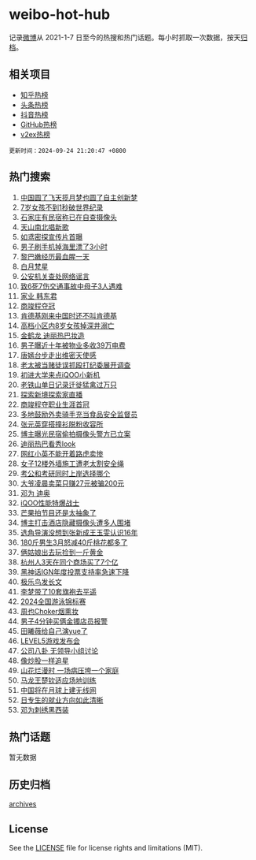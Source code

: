 # weibo-hot-hub

记录[微博](https://www.weibo.com)从 2021-1-7 日至今的热搜和热门话题。每小时抓取一次数据，按天[归档](archives)。

## 相关项目

- [知乎热榜](https://github.com/lonnyzhang423/zhihu-hot-hub)
- [头条热榜](https://github.com/lonnyzhang423/toutiao-hot-hub)
- [抖音热榜](https://github.com/lonnyzhang423/douyin-hot-hub)
- [GitHub热榜](https://github.com/lonnyzhang423/github-hot-hub)
- [v2ex热榜](https://github.com/lonnyzhang423/v2ex-hot-hub)


`更新时间：2024-09-24 21:20:47 +0800`

## 热门搜索

1. [中国圆了飞天揽月梦也圆了自主创新梦](https://m.weibo.cn/search?containerid=100103type%3D1%26t%3D10%26q%3D%23%E4%B8%AD%E5%9B%BD%E5%9C%86%E4%BA%86%E9%A3%9E%E5%A4%A9%E6%8F%BD%E6%9C%88%E6%A2%A6%E4%B9%9F%E5%9C%86%E4%BA%86%E8%87%AA%E4%B8%BB%E5%88%9B%E6%96%B0%E6%A2%A6%23&stream_entry_id=51&isnewpage=1&extparam=seat%3D1%26stream_entry_id%3D51%26c_type%3D51%26q%3D%2523%25E4%25B8%25AD%25E5%259B%25BD%25E5%259C%2586%25E4%25BA%2586%25E9%25A3%259E%25E5%25A4%25A9%25E6%258F%25BD%25E6%259C%2588%25E6%25A2%25A6%25E4%25B9%259F%25E5%259C%2586%25E4%25BA%2586%25E8%2587%25AA%25E4%25B8%25BB%25E5%2588%259B%25E6%2596%25B0%25E6%25A2%25A6%2523%26pos%3D0%26dgr%3D0%26cate%3D10103%26filter_type%3Drealtimehot%26display_time%3D1727184045%26pre_seqid%3D17271840457700123561895)
1. [7岁女孩不到1秒破世界纪录](https://m.weibo.cn/search?containerid=100103type%3D1%26t%3D10%26q%3D%237%E5%B2%81%E5%A5%B3%E5%AD%A9%E4%B8%8D%E5%88%B01%E7%A7%92%E7%A0%B4%E4%B8%96%E7%95%8C%E7%BA%AA%E5%BD%95%23&stream_entry_id=31&isnewpage=1&extparam=seat%3D1%26band_rank%3D1%26lcate%3D5001%26q%3D%25237%25E5%25B2%2581%25E5%25A5%25B3%25E5%25AD%25A9%25E4%25B8%258D%25E5%2588%25B01%25E7%25A7%2592%25E7%25A0%25B4%25E4%25B8%2596%25E7%2595%258C%25E7%25BA%25AA%25E5%25BD%2595%2523%26dgr%3D0%26c_type%3D31%26flag%3D2%26stream_entry_id%3D31%26pos%3D0%26cate%3D5001%26filter_type%3Drealtimehot%26realpos%3D1%26display_time%3D1727184045%26pre_seqid%3D17271840457700123561895)
1. [石家庄有民宿称已在自查摄像头](https://m.weibo.cn/search?containerid=100103type%3D1%26t%3D10%26q%3D%23%E7%9F%B3%E5%AE%B6%E5%BA%84%E6%9C%89%E6%B0%91%E5%AE%BF%E7%A7%B0%E5%B7%B2%E5%9C%A8%E8%87%AA%E6%9F%A5%E6%91%84%E5%83%8F%E5%A4%B4%23&stream_entry_id=31&isnewpage=1&extparam=seat%3D1%26band_rank%3D2%26lcate%3D5001%26q%3D%2523%25E7%259F%25B3%25E5%25AE%25B6%25E5%25BA%2584%25E6%259C%2589%25E6%25B0%2591%25E5%25AE%25BF%25E7%25A7%25B0%25E5%25B7%25B2%25E5%259C%25A8%25E8%2587%25AA%25E6%259F%25A5%25E6%2591%2584%25E5%2583%258F%25E5%25A4%25B4%2523%26dgr%3D0%26c_type%3D31%26flag%3D1%26stream_entry_id%3D31%26pos%3D1%26cate%3D5001%26filter_type%3Drealtimehot%26realpos%3D2%26display_time%3D1727184045%26pre_seqid%3D17271840457700123561895)
1. [天山南北唱新歌](https://m.weibo.cn/search?containerid=100103type%3D1%26t%3D10%26q%3D%23%E5%A4%A9%E5%B1%B1%E5%8D%97%E5%8C%97%E5%94%B1%E6%96%B0%E6%AD%8C%23&stream_entry_id=31&isnewpage=1&extparam=seat%3D1%26band_rank%3D3%26lcate%3D5001%26q%3D%2523%25E5%25A4%25A9%25E5%25B1%25B1%25E5%258D%2597%25E5%258C%2597%25E5%2594%25B1%25E6%2596%25B0%25E6%25AD%258C%2523%26dgr%3D0%26c_type%3D31%26flag%3D0%26stream_entry_id%3D31%26pos%3D2%26cate%3D5001%26filter_type%3Drealtimehot%26realpos%3D3%26display_time%3D1727184045%26pre_seqid%3D17271840457700123561895)
1. [如鸢密探宣传片首曝](https://m.weibo.cn/search?containerid=100103type%3D1%26t%3D10%26q%3D%23%E5%A6%82%E9%B8%A2%E5%AF%86%E6%8E%A2%E5%AE%A3%E4%BC%A0%E7%89%87%E9%A6%96%E6%9B%9D%23&stream_entry_id=31&isnewpage=1&extparam=seat%3D1%26band_rank%3D4%26lcate%3D5001%26is_ad_pos%3D1%26topic_ad%3D1%26q%3D%2523%25E5%25A6%2582%25E9%25B8%25A2%25E5%25AF%2586%25E6%258E%25A2%25E5%25AE%25A3%25E4%25BC%25A0%25E7%2589%2587%25E9%25A6%2596%25E6%259B%259D%2523%26dgr%3D0%26c_type%3D31%26adid%3D256298%26pos%3D3%26cate%3D5001%26filter_type%3Drealtimehot%26stream_entry_id%3D31%26display_time%3D1727184045%26pre_seqid%3D17271840457700123561895)
1. [男子刷手机掉海里漂了3小时](https://m.weibo.cn/search?containerid=100103type%3D1%26t%3D10%26q%3D%23%E7%94%B7%E5%AD%90%E5%88%B7%E6%89%8B%E6%9C%BA%E6%8E%89%E6%B5%B7%E9%87%8C%E6%BC%82%E4%BA%863%E5%B0%8F%E6%97%B6%23&stream_entry_id=31&isnewpage=1&extparam=seat%3D1%26band_rank%3D4%26lcate%3D5001%26q%3D%2523%25E7%2594%25B7%25E5%25AD%2590%25E5%2588%25B7%25E6%2589%258B%25E6%259C%25BA%25E6%258E%2589%25E6%25B5%25B7%25E9%2587%258C%25E6%25BC%2582%25E4%25BA%25863%25E5%25B0%258F%25E6%2597%25B6%2523%26dgr%3D0%26c_type%3D31%26flag%3D0%26stream_entry_id%3D31%26pos%3D4%26cate%3D5001%26filter_type%3Drealtimehot%26realpos%3D4%26display_time%3D1727184045%26pre_seqid%3D17271840457700123561895)
1. [黎巴嫩经历最血腥一天](https://m.weibo.cn/search?containerid=100103type%3D1%26t%3D10%26q%3D%23%E9%BB%8E%E5%B7%B4%E5%AB%A9%E7%BB%8F%E5%8E%86%E6%9C%80%E8%A1%80%E8%85%A5%E4%B8%80%E5%A4%A9%23&stream_entry_id=31&isnewpage=1&extparam=seat%3D1%26band_rank%3D5%26lcate%3D5001%26q%3D%2523%25E9%25BB%258E%25E5%25B7%25B4%25E5%25AB%25A9%25E7%25BB%258F%25E5%258E%2586%25E6%259C%2580%25E8%25A1%2580%25E8%2585%25A5%25E4%25B8%2580%25E5%25A4%25A9%2523%26dgr%3D0%26c_type%3D31%26flag%3D2%26stream_entry_id%3D31%26pos%3D5%26cate%3D5001%26filter_type%3Drealtimehot%26realpos%3D5%26display_time%3D1727184045%26pre_seqid%3D17271840457700123561895)
1. [白月梵星](https://m.weibo.cn/search?containerid=100103type%3D1%26t%3D10%26q%3D%E7%99%BD%E6%9C%88%E6%A2%B5%E6%98%9F&stream_entry_id=31&isnewpage=1&extparam=seat%3D1%26band_rank%3D6%26lcate%3D5001%26q%3D%25E7%2599%25BD%25E6%259C%2588%25E6%25A2%25B5%25E6%2598%259F%26dgr%3D0%26c_type%3D31%26flag%3D1%26stream_entry_id%3D31%26pos%3D6%26cate%3D5001%26filter_type%3Drealtimehot%26realpos%3D6%26display_time%3D1727184045%26pre_seqid%3D17271840457700123561895)
1. [公安机关查处网络谣言](https://m.weibo.cn/search?containerid=100103type%3D1%26t%3D10%26q%3D%23%E5%85%AC%E5%AE%89%E6%9C%BA%E5%85%B3%E6%9F%A5%E5%A4%84%E7%BD%91%E7%BB%9C%E8%B0%A3%E8%A8%80%23&stream_entry_id=31&isnewpage=1&extparam=seat%3D1%26band_rank%3D7%26lcate%3D5001%26is_ad_pos%3D1%26q%3D%2523%25E5%2585%25AC%25E5%25AE%2589%25E6%259C%25BA%25E5%2585%25B3%25E6%259F%25A5%25E5%25A4%2584%25E7%25BD%2591%25E7%25BB%259C%25E8%25B0%25A3%25E8%25A8%2580%2523%26dgr%3D0%26c_type%3D31%26adid%3D256412%26pos%3D7%26cate%3D5001%26filter_type%3Drealtimehot%26stream_entry_id%3D31%26display_time%3D1727184045%26pre_seqid%3D17271840457700123561895)
1. [致6死7伤交通事故中母子3人遇难](https://m.weibo.cn/search?containerid=100103type%3D1%26t%3D10%26q%3D%23%E8%87%B46%E6%AD%BB7%E4%BC%A4%E4%BA%A4%E9%80%9A%E4%BA%8B%E6%95%85%E4%B8%AD%E6%AF%8D%E5%AD%903%E4%BA%BA%E9%81%87%E9%9A%BE%23&stream_entry_id=31&isnewpage=1&extparam=seat%3D1%26band_rank%3D7%26lcate%3D5001%26q%3D%2523%25E8%2587%25B46%25E6%25AD%25BB7%25E4%25BC%25A4%25E4%25BA%25A4%25E9%2580%259A%25E4%25BA%258B%25E6%2595%2585%25E4%25B8%25AD%25E6%25AF%258D%25E5%25AD%25903%25E4%25BA%25BA%25E9%2581%2587%25E9%259A%25BE%2523%26dgr%3D0%26c_type%3D31%26flag%3D1%26stream_entry_id%3D31%26pos%3D8%26cate%3D5001%26filter_type%3Drealtimehot%26realpos%3D7%26display_time%3D1727184045%26pre_seqid%3D17271840457700123561895)
1. [家业 韩东君](https://m.weibo.cn/search?containerid=100103type%3D1%26t%3D10%26q%3D%E5%AE%B6%E4%B8%9A+%E9%9F%A9%E4%B8%9C%E5%90%9B&stream_entry_id=31&isnewpage=1&extparam=seat%3D1%26band_rank%3D8%26lcate%3D5001%26q%3D%25E5%25AE%25B6%25E4%25B8%259A%2520%25E9%259F%25A9%25E4%25B8%259C%25E5%2590%259B%26dgr%3D0%26c_type%3D31%26flag%3D0%26stream_entry_id%3D31%26pos%3D9%26cate%3D5001%26filter_type%3Drealtimehot%26realpos%3D8%26display_time%3D1727184045%26pre_seqid%3D17271840457700123561895)
1. [商竣程夺冠](https://m.weibo.cn/search?containerid=100103type%3D1%26t%3D10%26q%3D%E5%95%86%E7%AB%A3%E7%A8%8B%E5%A4%BA%E5%86%A0&stream_entry_id=31&isnewpage=1&extparam=seat%3D1%26band_rank%3D9%26lcate%3D5001%26q%3D%25E5%2595%2586%25E7%25AB%25A3%25E7%25A8%258B%25E5%25A4%25BA%25E5%2586%25A0%26dgr%3D0%26c_type%3D31%26flag%3D1%26stream_entry_id%3D31%26pos%3D10%26cate%3D5001%26filter_type%3Drealtimehot%26realpos%3D9%26display_time%3D1727184045%26pre_seqid%3D17271840457700123561895)
1. [肯德基刚来中国时还不叫肯德基](https://m.weibo.cn/search?containerid=100103type%3D1%26t%3D10%26q%3D%23%E8%82%AF%E5%BE%B7%E5%9F%BA%E5%88%9A%E6%9D%A5%E4%B8%AD%E5%9B%BD%E6%97%B6%E8%BF%98%E4%B8%8D%E5%8F%AB%E8%82%AF%E5%BE%B7%E5%9F%BA%23&stream_entry_id=31&isnewpage=1&extparam=seat%3D1%26band_rank%3D10%26lcate%3D5001%26q%3D%2523%25E8%2582%25AF%25E5%25BE%25B7%25E5%259F%25BA%25E5%2588%259A%25E6%259D%25A5%25E4%25B8%25AD%25E5%259B%25BD%25E6%2597%25B6%25E8%25BF%2598%25E4%25B8%258D%25E5%258F%25AB%25E8%2582%25AF%25E5%25BE%25B7%25E5%259F%25BA%2523%26dgr%3D0%26c_type%3D31%26flag%3D0%26stream_entry_id%3D31%26pos%3D11%26cate%3D5001%26filter_type%3Drealtimehot%26realpos%3D10%26display_time%3D1727184045%26pre_seqid%3D17271840457700123561895)
1. [高档小区内8岁女孩掉深井溺亡](https://m.weibo.cn/search?containerid=100103type%3D1%26t%3D10%26q%3D%23%E9%AB%98%E6%A1%A3%E5%B0%8F%E5%8C%BA%E5%86%858%E5%B2%81%E5%A5%B3%E5%AD%A9%E6%8E%89%E6%B7%B1%E4%BA%95%E6%BA%BA%E4%BA%A1%23&stream_entry_id=31&isnewpage=1&extparam=seat%3D1%26band_rank%3D11%26lcate%3D5001%26q%3D%2523%25E9%25AB%2598%25E6%25A1%25A3%25E5%25B0%258F%25E5%258C%25BA%25E5%2586%25858%25E5%25B2%2581%25E5%25A5%25B3%25E5%25AD%25A9%25E6%258E%2589%25E6%25B7%25B1%25E4%25BA%2595%25E6%25BA%25BA%25E4%25BA%25A1%2523%26dgr%3D0%26c_type%3D31%26flag%3D2%26stream_entry_id%3D31%26pos%3D12%26cate%3D5001%26filter_type%3Drealtimehot%26realpos%3D11%26display_time%3D1727184045%26pre_seqid%3D17271840457700123561895)
1. [金鹤龙 迪丽热巴妆造](https://m.weibo.cn/search?containerid=100103type%3D1%26t%3D10%26q%3D%E9%87%91%E9%B9%A4%E9%BE%99+%E8%BF%AA%E4%B8%BD%E7%83%AD%E5%B7%B4%E5%A6%86%E9%80%A0&stream_entry_id=31&isnewpage=1&extparam=seat%3D1%26band_rank%3D12%26lcate%3D5001%26q%3D%25E9%2587%2591%25E9%25B9%25A4%25E9%25BE%2599%2520%25E8%25BF%25AA%25E4%25B8%25BD%25E7%2583%25AD%25E5%25B7%25B4%25E5%25A6%2586%25E9%2580%25A0%26dgr%3D0%26c_type%3D31%26flag%3D2%26stream_entry_id%3D31%26pos%3D13%26cate%3D5001%26filter_type%3Drealtimehot%26realpos%3D12%26display_time%3D1727184045%26pre_seqid%3D17271840457700123561895)
1. [男子曝近十年被物业多收39万电费](https://m.weibo.cn/search?containerid=100103type%3D1%26t%3D10%26q%3D%23%E7%94%B7%E5%AD%90%E6%9B%9D%E8%BF%91%E5%8D%81%E5%B9%B4%E8%A2%AB%E7%89%A9%E4%B8%9A%E5%A4%9A%E6%94%B639%E4%B8%87%E7%94%B5%E8%B4%B9%23&stream_entry_id=31&isnewpage=1&extparam=seat%3D1%26band_rank%3D13%26lcate%3D5001%26q%3D%2523%25E7%2594%25B7%25E5%25AD%2590%25E6%259B%259D%25E8%25BF%2591%25E5%258D%2581%25E5%25B9%25B4%25E8%25A2%25AB%25E7%2589%25A9%25E4%25B8%259A%25E5%25A4%259A%25E6%2594%25B639%25E4%25B8%2587%25E7%2594%25B5%25E8%25B4%25B9%2523%26dgr%3D0%26c_type%3D31%26flag%3D0%26stream_entry_id%3D31%26pos%3D14%26cate%3D5001%26filter_type%3Drealtimehot%26realpos%3D13%26display_time%3D1727184045%26pre_seqid%3D17271840457700123561895)
1. [唐嫣台步走出维密天使感](https://m.weibo.cn/search?containerid=100103type%3D1%26t%3D10%26q%3D%E5%94%90%E5%AB%A3%E5%8F%B0%E6%AD%A5%E8%B5%B0%E5%87%BA%E7%BB%B4%E5%AF%86%E5%A4%A9%E4%BD%BF%E6%84%9F&stream_entry_id=31&isnewpage=1&extparam=seat%3D1%26band_rank%3D14%26lcate%3D5001%26q%3D%25E5%2594%2590%25E5%25AB%25A3%25E5%258F%25B0%25E6%25AD%25A5%25E8%25B5%25B0%25E5%2587%25BA%25E7%25BB%25B4%25E5%25AF%2586%25E5%25A4%25A9%25E4%25BD%25BF%25E6%2584%259F%26dgr%3D0%26c_type%3D31%26flag%3D0%26stream_entry_id%3D31%26pos%3D15%26cate%3D5001%26filter_type%3Drealtimehot%26realpos%3D14%26display_time%3D1727184045%26pre_seqid%3D17271840457700123561895)
1. [老太被当赌徒误抓殴打纪委展开调查](https://m.weibo.cn/search?containerid=100103type%3D1%26t%3D10%26q%3D%23%E8%80%81%E5%A4%AA%E8%A2%AB%E5%BD%93%E8%B5%8C%E5%BE%92%E8%AF%AF%E6%8A%93%E6%AE%B4%E6%89%93%E7%BA%AA%E5%A7%94%E5%B1%95%E5%BC%80%E8%B0%83%E6%9F%A5%23&stream_entry_id=31&isnewpage=1&extparam=seat%3D1%26band_rank%3D15%26lcate%3D5001%26q%3D%2523%25E8%2580%2581%25E5%25A4%25AA%25E8%25A2%25AB%25E5%25BD%2593%25E8%25B5%258C%25E5%25BE%2592%25E8%25AF%25AF%25E6%258A%2593%25E6%25AE%25B4%25E6%2589%2593%25E7%25BA%25AA%25E5%25A7%2594%25E5%25B1%2595%25E5%25BC%2580%25E8%25B0%2583%25E6%259F%25A5%2523%26dgr%3D0%26c_type%3D31%26flag%3D1%26stream_entry_id%3D31%26pos%3D16%26cate%3D5001%26filter_type%3Drealtimehot%26realpos%3D15%26display_time%3D1727184045%26pre_seqid%3D17271840457700123561895)
1. [初进大学来点iQOO小新机](https://m.weibo.cn/search?containerid=100103type%3D1%26t%3D10%26q%3D%23%E5%88%9D%E8%BF%9B%E5%A4%A7%E5%AD%A6%E6%9D%A5%E7%82%B9iQOO%E5%B0%8F%E6%96%B0%E6%9C%BA%23&stream_entry_id=31&isnewpage=1&extparam=seat%3D1%26band_rank%3D16%26lcate%3D5001%26flag%3D0%26q%3D%2523%25E5%2588%259D%25E8%25BF%259B%25E5%25A4%25A7%25E5%25AD%25A6%25E6%259D%25A5%25E7%2582%25B9iQOO%25E5%25B0%258F%25E6%2596%25B0%25E6%259C%25BA%2523%26dgr%3D0%26c_type%3D31%26adid%3D256216%26stream_entry_id%3D31%26pos%3D17%26cate%3D5001%26filter_type%3Drealtimehot%26realpos%3D16%26display_time%3D1727184045%26pre_seqid%3D17271840457700123561895)
1. [老铁山单日记录迁徙猛禽过万只](https://m.weibo.cn/search?containerid=100103type%3D1%26t%3D10%26q%3D%23%E8%80%81%E9%93%81%E5%B1%B1%E5%8D%95%E6%97%A5%E8%AE%B0%E5%BD%95%E8%BF%81%E5%BE%99%E7%8C%9B%E7%A6%BD%E8%BF%87%E4%B8%87%E5%8F%AA%23&stream_entry_id=31&isnewpage=1&extparam=seat%3D1%26band_rank%3D17%26lcate%3D5001%26q%3D%2523%25E8%2580%2581%25E9%2593%2581%25E5%25B1%25B1%25E5%258D%2595%25E6%2597%25A5%25E8%25AE%25B0%25E5%25BD%2595%25E8%25BF%2581%25E5%25BE%2599%25E7%258C%259B%25E7%25A6%25BD%25E8%25BF%2587%25E4%25B8%2587%25E5%258F%25AA%2523%26dgr%3D0%26c_type%3D31%26flag%3D0%26stream_entry_id%3D31%26pos%3D18%26cate%3D5001%26filter_type%3Drealtimehot%26realpos%3D17%26display_time%3D1727184045%26pre_seqid%3D17271840457700123561895)
1. [探索新境探索家直播](https://m.weibo.cn/search?containerid=100103type%3D1%26t%3D10%26q%3D%E6%8E%A2%E7%B4%A2%E6%96%B0%E5%A2%83%E6%8E%A2%E7%B4%A2%E5%AE%B6%E7%9B%B4%E6%92%AD&stream_entry_id=31&isnewpage=1&extparam=seat%3D1%26band_rank%3D18%26lcate%3D5001%26q%3D%25E6%258E%25A2%25E7%25B4%25A2%25E6%2596%25B0%25E5%25A2%2583%25E6%258E%25A2%25E7%25B4%25A2%25E5%25AE%25B6%25E7%259B%25B4%25E6%2592%25AD%26dgr%3D0%26c_type%3D31%26flag%3D1%26stream_entry_id%3D31%26pos%3D19%26cate%3D5001%26filter_type%3Drealtimehot%26realpos%3D18%26display_time%3D1727184045%26pre_seqid%3D17271840457700123561895)
1. [商竣程夺职业生涯首冠](https://m.weibo.cn/search?containerid=100103type%3D1%26t%3D10%26q%3D%23%E5%95%86%E7%AB%A3%E7%A8%8B%E5%A4%BA%E8%81%8C%E4%B8%9A%E7%94%9F%E6%B6%AF%E9%A6%96%E5%86%A0%23&stream_entry_id=31&isnewpage=1&extparam=seat%3D1%26band_rank%3D19%26lcate%3D5001%26q%3D%2523%25E5%2595%2586%25E7%25AB%25A3%25E7%25A8%258B%25E5%25A4%25BA%25E8%2581%258C%25E4%25B8%259A%25E7%2594%259F%25E6%25B6%25AF%25E9%25A6%2596%25E5%2586%25A0%2523%26dgr%3D0%26c_type%3D31%26flag%3D1%26stream_entry_id%3D31%26pos%3D20%26cate%3D5001%26filter_type%3Drealtimehot%26realpos%3D19%26display_time%3D1727184045%26pre_seqid%3D17271840457700123561895)
1. [多地鼓励外卖骑手充当食品安全监督员](https://m.weibo.cn/search?containerid=100103type%3D1%26t%3D10%26q%3D%23%E5%A4%9A%E5%9C%B0%E9%BC%93%E5%8A%B1%E5%A4%96%E5%8D%96%E9%AA%91%E6%89%8B%E5%85%85%E5%BD%93%E9%A3%9F%E5%93%81%E5%AE%89%E5%85%A8%E7%9B%91%E7%9D%A3%E5%91%98%23&stream_entry_id=31&isnewpage=1&extparam=seat%3D1%26band_rank%3D20%26lcate%3D5001%26q%3D%2523%25E5%25A4%259A%25E5%259C%25B0%25E9%25BC%2593%25E5%258A%25B1%25E5%25A4%2596%25E5%258D%2596%25E9%25AA%2591%25E6%2589%258B%25E5%2585%2585%25E5%25BD%2593%25E9%25A3%259F%25E5%2593%2581%25E5%25AE%2589%25E5%2585%25A8%25E7%259B%2591%25E7%259D%25A3%25E5%2591%2598%2523%26dgr%3D0%26c_type%3D31%26flag%3D1%26stream_entry_id%3D31%26pos%3D21%26cate%3D5001%26filter_type%3Drealtimehot%26realpos%3D20%26display_time%3D1727184045%26pre_seqid%3D17271840457700123561895)
1. [张元英穿搭撞衫脱粉收容所](https://m.weibo.cn/search?containerid=100103type%3D1%26t%3D10%26q%3D%23%E5%BC%A0%E5%85%83%E8%8B%B1%E7%A9%BF%E6%90%AD%E6%92%9E%E8%A1%AB%E8%84%B1%E7%B2%89%E6%94%B6%E5%AE%B9%E6%89%80%23&stream_entry_id=31&isnewpage=1&extparam=seat%3D1%26band_rank%3D21%26lcate%3D5001%26q%3D%2523%25E5%25BC%25A0%25E5%2585%2583%25E8%258B%25B1%25E7%25A9%25BF%25E6%2590%25AD%25E6%2592%259E%25E8%25A1%25AB%25E8%2584%25B1%25E7%25B2%2589%25E6%2594%25B6%25E5%25AE%25B9%25E6%2589%2580%2523%26dgr%3D0%26c_type%3D31%26flag%3D0%26stream_entry_id%3D31%26pos%3D22%26cate%3D5001%26filter_type%3Drealtimehot%26realpos%3D21%26display_time%3D1727184045%26pre_seqid%3D17271840457700123561895)
1. [博主曝光民宿偷拍摄像头警方已立案](https://m.weibo.cn/search?containerid=100103type%3D1%26t%3D10%26q%3D%23%E5%8D%9A%E4%B8%BB%E6%9B%9D%E5%85%89%E6%B0%91%E5%AE%BF%E5%81%B7%E6%8B%8D%E6%91%84%E5%83%8F%E5%A4%B4%E8%AD%A6%E6%96%B9%E5%B7%B2%E7%AB%8B%E6%A1%88%23&stream_entry_id=31&isnewpage=1&extparam=seat%3D1%26band_rank%3D22%26lcate%3D5001%26q%3D%2523%25E5%258D%259A%25E4%25B8%25BB%25E6%259B%259D%25E5%2585%2589%25E6%25B0%2591%25E5%25AE%25BF%25E5%2581%25B7%25E6%258B%258D%25E6%2591%2584%25E5%2583%258F%25E5%25A4%25B4%25E8%25AD%25A6%25E6%2596%25B9%25E5%25B7%25B2%25E7%25AB%258B%25E6%25A1%2588%2523%26dgr%3D0%26c_type%3D31%26flag%3D0%26stream_entry_id%3D31%26pos%3D23%26cate%3D5001%26filter_type%3Drealtimehot%26realpos%3D22%26display_time%3D1727184045%26pre_seqid%3D17271840457700123561895)
1. [迪丽热巴看秀look](https://m.weibo.cn/search?containerid=100103type%3D1%26t%3D10%26q%3D%23%E8%BF%AA%E4%B8%BD%E7%83%AD%E5%B7%B4%E7%9C%8B%E7%A7%80look%23&stream_entry_id=31&isnewpage=1&extparam=seat%3D1%26band_rank%3D23%26lcate%3D5001%26q%3D%2523%25E8%25BF%25AA%25E4%25B8%25BD%25E7%2583%25AD%25E5%25B7%25B4%25E7%259C%258B%25E7%25A7%2580look%2523%26dgr%3D0%26c_type%3D31%26flag%3D0%26stream_entry_id%3D31%26pos%3D24%26cate%3D5001%26filter_type%3Drealtimehot%26realpos%3D23%26display_time%3D1727184045%26pre_seqid%3D17271840457700123561895)
1. [网红小英不能开着路虎卖惨](https://m.weibo.cn/search?containerid=100103type%3D1%26t%3D10%26q%3D%23%E7%BD%91%E7%BA%A2%E5%B0%8F%E8%8B%B1%E4%B8%8D%E8%83%BD%E5%BC%80%E7%9D%80%E8%B7%AF%E8%99%8E%E5%8D%96%E6%83%A8%23&stream_entry_id=31&isnewpage=1&extparam=seat%3D1%26band_rank%3D24%26lcate%3D5001%26q%3D%2523%25E7%25BD%2591%25E7%25BA%25A2%25E5%25B0%258F%25E8%258B%25B1%25E4%25B8%258D%25E8%2583%25BD%25E5%25BC%2580%25E7%259D%2580%25E8%25B7%25AF%25E8%2599%258E%25E5%258D%2596%25E6%2583%25A8%2523%26dgr%3D0%26c_type%3D31%26flag%3D0%26stream_entry_id%3D31%26pos%3D25%26cate%3D5001%26filter_type%3Drealtimehot%26realpos%3D24%26display_time%3D1727184045%26pre_seqid%3D17271840457700123561895)
1. [女子12楼外墙施工遭老太割安全绳](https://m.weibo.cn/search?containerid=100103type%3D1%26t%3D10%26q%3D%23%E5%A5%B3%E5%AD%9012%E6%A5%BC%E5%A4%96%E5%A2%99%E6%96%BD%E5%B7%A5%E9%81%AD%E8%80%81%E5%A4%AA%E5%89%B2%E5%AE%89%E5%85%A8%E7%BB%B3%23&stream_entry_id=31&isnewpage=1&extparam=seat%3D1%26band_rank%3D25%26lcate%3D5001%26q%3D%2523%25E5%25A5%25B3%25E5%25AD%259012%25E6%25A5%25BC%25E5%25A4%2596%25E5%25A2%2599%25E6%2596%25BD%25E5%25B7%25A5%25E9%2581%25AD%25E8%2580%2581%25E5%25A4%25AA%25E5%2589%25B2%25E5%25AE%2589%25E5%2585%25A8%25E7%25BB%25B3%2523%26dgr%3D0%26c_type%3D31%26flag%3D0%26stream_entry_id%3D31%26pos%3D26%26cate%3D5001%26filter_type%3Drealtimehot%26realpos%3D25%26display_time%3D1727184045%26pre_seqid%3D17271840457700123561895)
1. [考公和考研同时上岸选择哪个](https://m.weibo.cn/search?containerid=100103type%3D1%26t%3D10%26q%3D%23%E8%80%83%E5%85%AC%E5%92%8C%E8%80%83%E7%A0%94%E5%90%8C%E6%97%B6%E4%B8%8A%E5%B2%B8%E9%80%89%E6%8B%A9%E5%93%AA%E4%B8%AA%23&stream_entry_id=31&isnewpage=1&extparam=seat%3D1%26band_rank%3D26%26lcate%3D5001%26q%3D%2523%25E8%2580%2583%25E5%2585%25AC%25E5%2592%258C%25E8%2580%2583%25E7%25A0%2594%25E5%2590%258C%25E6%2597%25B6%25E4%25B8%258A%25E5%25B2%25B8%25E9%2580%2589%25E6%258B%25A9%25E5%2593%25AA%25E4%25B8%25AA%2523%26dgr%3D0%26c_type%3D31%26flag%3D1%26stream_entry_id%3D31%26pos%3D27%26cate%3D5001%26filter_type%3Drealtimehot%26realpos%3D26%26display_time%3D1727184045%26pre_seqid%3D17271840457700123561895)
1. [大爷凌晨卖菜只赚27元被骗200元](https://m.weibo.cn/search?containerid=100103type%3D1%26t%3D10%26q%3D%23%E5%A4%A7%E7%88%B7%E5%87%8C%E6%99%A8%E5%8D%96%E8%8F%9C%E5%8F%AA%E8%B5%9A27%E5%85%83%E8%A2%AB%E9%AA%97200%E5%85%83%23&stream_entry_id=31&isnewpage=1&extparam=seat%3D1%26band_rank%3D27%26lcate%3D5001%26q%3D%2523%25E5%25A4%25A7%25E7%2588%25B7%25E5%2587%258C%25E6%2599%25A8%25E5%258D%2596%25E8%258F%259C%25E5%258F%25AA%25E8%25B5%259A27%25E5%2585%2583%25E8%25A2%25AB%25E9%25AA%2597200%25E5%2585%2583%2523%26dgr%3D0%26c_type%3D31%26flag%3D1%26stream_entry_id%3D31%26pos%3D28%26cate%3D5001%26filter_type%3Drealtimehot%26realpos%3D27%26display_time%3D1727184045%26pre_seqid%3D17271840457700123561895)
1. [邓为 迪奥](https://m.weibo.cn/search?containerid=100103type%3D1%26t%3D10%26q%3D%E9%82%93%E4%B8%BA+%E8%BF%AA%E5%A5%A5&stream_entry_id=31&isnewpage=1&extparam=seat%3D1%26band_rank%3D28%26lcate%3D5001%26q%3D%25E9%2582%2593%25E4%25B8%25BA%2520%25E8%25BF%25AA%25E5%25A5%25A5%26dgr%3D0%26c_type%3D31%26flag%3D0%26stream_entry_id%3D31%26pos%3D29%26cate%3D5001%26filter_type%3Drealtimehot%26realpos%3D28%26display_time%3D1727184045%26pre_seqid%3D17271840457700123561895)
1. [iQOO性能特爆战士](https://m.weibo.cn/search?containerid=100103type%3D1%26t%3D10%26q%3D%23iQOO%E6%80%A7%E8%83%BD%E7%89%B9%E7%88%86%E6%88%98%E5%A3%AB%23&stream_entry_id=31&isnewpage=1&extparam=seat%3D1%26band_rank%3D29%26lcate%3D5001%26flag%3D0%26q%3D%2523iQOO%25E6%2580%25A7%25E8%2583%25BD%25E7%2589%25B9%25E7%2588%2586%25E6%2588%2598%25E5%25A3%25AB%2523%26dgr%3D0%26c_type%3D31%26adid%3D256217%26stream_entry_id%3D31%26pos%3D30%26cate%3D5001%26filter_type%3Drealtimehot%26realpos%3D29%26display_time%3D1727184045%26pre_seqid%3D17271840457700123561895)
1. [芒果拍节目还是太抽象了](https://m.weibo.cn/search?containerid=100103type%3D1%26t%3D10%26q%3D%E8%8A%92%E6%9E%9C%E6%8B%8D%E8%8A%82%E7%9B%AE%E8%BF%98%E6%98%AF%E5%A4%AA%E6%8A%BD%E8%B1%A1%E4%BA%86&stream_entry_id=31&isnewpage=1&extparam=seat%3D1%26band_rank%3D30%26lcate%3D5001%26q%3D%25E8%258A%2592%25E6%259E%259C%25E6%258B%258D%25E8%258A%2582%25E7%259B%25AE%25E8%25BF%2598%25E6%2598%25AF%25E5%25A4%25AA%25E6%258A%25BD%25E8%25B1%25A1%25E4%25BA%2586%26dgr%3D0%26c_type%3D31%26flag%3D1%26stream_entry_id%3D31%26pos%3D31%26cate%3D5001%26filter_type%3Drealtimehot%26realpos%3D30%26display_time%3D1727184045%26pre_seqid%3D17271840457700123561895)
1. [博主打击酒店隐藏摄像头遭多人围堵](https://m.weibo.cn/search?containerid=100103type%3D1%26t%3D10%26q%3D%23%E5%8D%9A%E4%B8%BB%E6%89%93%E5%87%BB%E9%85%92%E5%BA%97%E9%9A%90%E8%97%8F%E6%91%84%E5%83%8F%E5%A4%B4%E9%81%AD%E5%A4%9A%E4%BA%BA%E5%9B%B4%E5%A0%B5%23&stream_entry_id=31&isnewpage=1&extparam=seat%3D1%26band_rank%3D31%26lcate%3D5001%26q%3D%2523%25E5%258D%259A%25E4%25B8%25BB%25E6%2589%2593%25E5%2587%25BB%25E9%2585%2592%25E5%25BA%2597%25E9%259A%2590%25E8%2597%258F%25E6%2591%2584%25E5%2583%258F%25E5%25A4%25B4%25E9%2581%25AD%25E5%25A4%259A%25E4%25BA%25BA%25E5%259B%25B4%25E5%25A0%25B5%2523%26dgr%3D0%26c_type%3D31%26flag%3D0%26stream_entry_id%3D31%26pos%3D32%26cate%3D5001%26filter_type%3Drealtimehot%26realpos%3D31%26display_time%3D1727184045%26pre_seqid%3D17271840457700123561895)
1. [选角导演没想到张新成王玉雯认识16年](https://m.weibo.cn/search?containerid=100103type%3D1%26t%3D10%26q%3D%E9%80%89%E8%A7%92%E5%AF%BC%E6%BC%94%E6%B2%A1%E6%83%B3%E5%88%B0%E5%BC%A0%E6%96%B0%E6%88%90%E7%8E%8B%E7%8E%89%E9%9B%AF%E8%AE%A4%E8%AF%8616%E5%B9%B4&stream_entry_id=31&isnewpage=1&extparam=seat%3D1%26band_rank%3D32%26lcate%3D5001%26q%3D%25E9%2580%2589%25E8%25A7%2592%25E5%25AF%25BC%25E6%25BC%2594%25E6%25B2%25A1%25E6%2583%25B3%25E5%2588%25B0%25E5%25BC%25A0%25E6%2596%25B0%25E6%2588%2590%25E7%258E%258B%25E7%258E%2589%25E9%259B%25AF%25E8%25AE%25A4%25E8%25AF%258616%25E5%25B9%25B4%26dgr%3D0%26c_type%3D31%26flag%3D0%26stream_entry_id%3D31%26pos%3D33%26cate%3D5001%26filter_type%3Drealtimehot%26realpos%3D32%26display_time%3D1727184045%26pre_seqid%3D17271840457700123561895)
1. [180斤男生3月怒减40斤桃花都多了](https://m.weibo.cn/search?containerid=100103type%3D1%26t%3D10%26q%3D%23180%E6%96%A4%E7%94%B7%E7%94%9F3%E6%9C%88%E6%80%92%E5%87%8F40%E6%96%A4%E6%A1%83%E8%8A%B1%E9%83%BD%E5%A4%9A%E4%BA%86%23&stream_entry_id=31&isnewpage=1&extparam=seat%3D1%26band_rank%3D33%26lcate%3D5001%26q%3D%2523180%25E6%2596%25A4%25E7%2594%25B7%25E7%2594%259F3%25E6%259C%2588%25E6%2580%2592%25E5%2587%258F40%25E6%2596%25A4%25E6%25A1%2583%25E8%258A%25B1%25E9%2583%25BD%25E5%25A4%259A%25E4%25BA%2586%2523%26dgr%3D0%26c_type%3D31%26flag%3D1%26stream_entry_id%3D31%26pos%3D34%26cate%3D5001%26filter_type%3Drealtimehot%26realpos%3D33%26display_time%3D1727184045%26pre_seqid%3D17271840457700123561895)
1. [俩姑娘出去玩捡到一斤黄金](https://m.weibo.cn/search?containerid=100103type%3D1%26t%3D10%26q%3D%23%E4%BF%A9%E5%A7%91%E5%A8%98%E5%87%BA%E5%8E%BB%E7%8E%A9%E6%8D%A1%E5%88%B0%E4%B8%80%E6%96%A4%E9%BB%84%E9%87%91%23&stream_entry_id=31&isnewpage=1&extparam=seat%3D1%26band_rank%3D34%26lcate%3D5001%26q%3D%2523%25E4%25BF%25A9%25E5%25A7%2591%25E5%25A8%2598%25E5%2587%25BA%25E5%258E%25BB%25E7%258E%25A9%25E6%258D%25A1%25E5%2588%25B0%25E4%25B8%2580%25E6%2596%25A4%25E9%25BB%2584%25E9%2587%2591%2523%26dgr%3D0%26c_type%3D31%26flag%3D0%26stream_entry_id%3D31%26pos%3D35%26cate%3D5001%26filter_type%3Drealtimehot%26realpos%3D34%26display_time%3D1727184045%26pre_seqid%3D17271840457700123561895)
1. [杭州人3天在同个商场买了7个亿](https://m.weibo.cn/search?containerid=100103type%3D1%26t%3D10%26q%3D%23%E6%9D%AD%E5%B7%9E%E4%BA%BA3%E5%A4%A9%E5%9C%A8%E5%90%8C%E4%B8%AA%E5%95%86%E5%9C%BA%E4%B9%B0%E4%BA%867%E4%B8%AA%E4%BA%BF%23&stream_entry_id=31&isnewpage=1&extparam=seat%3D1%26band_rank%3D35%26lcate%3D5001%26q%3D%2523%25E6%259D%25AD%25E5%25B7%259E%25E4%25BA%25BA3%25E5%25A4%25A9%25E5%259C%25A8%25E5%2590%258C%25E4%25B8%25AA%25E5%2595%2586%25E5%259C%25BA%25E4%25B9%25B0%25E4%25BA%25867%25E4%25B8%25AA%25E4%25BA%25BF%2523%26dgr%3D0%26c_type%3D31%26flag%3D0%26stream_entry_id%3D31%26pos%3D36%26cate%3D5001%26filter_type%3Drealtimehot%26realpos%3D35%26display_time%3D1727184045%26pre_seqid%3D17271840457700123561895)
1. [黑神话IGN年度投票支持率急速下降](https://m.weibo.cn/search?containerid=100103type%3D1%26t%3D10%26q%3D%23%E9%BB%91%E7%A5%9E%E8%AF%9DIGN%E5%B9%B4%E5%BA%A6%E6%8A%95%E7%A5%A8%E6%94%AF%E6%8C%81%E7%8E%87%E6%80%A5%E9%80%9F%E4%B8%8B%E9%99%8D%23&stream_entry_id=31&isnewpage=1&extparam=seat%3D1%26band_rank%3D36%26lcate%3D5001%26q%3D%2523%25E9%25BB%2591%25E7%25A5%259E%25E8%25AF%259DIGN%25E5%25B9%25B4%25E5%25BA%25A6%25E6%258A%2595%25E7%25A5%25A8%25E6%2594%25AF%25E6%258C%2581%25E7%258E%2587%25E6%2580%25A5%25E9%2580%259F%25E4%25B8%258B%25E9%2599%258D%2523%26dgr%3D0%26c_type%3D31%26flag%3D0%26stream_entry_id%3D31%26pos%3D37%26cate%3D5001%26filter_type%3Drealtimehot%26realpos%3D36%26display_time%3D1727184045%26pre_seqid%3D17271840457700123561895)
1. [极乐鸟发长文](https://m.weibo.cn/search?containerid=100103type%3D1%26t%3D10%26q%3D%E6%9E%81%E4%B9%90%E9%B8%9F%E5%8F%91%E9%95%BF%E6%96%87&stream_entry_id=31&isnewpage=1&extparam=seat%3D1%26band_rank%3D37%26lcate%3D5001%26q%3D%25E6%259E%2581%25E4%25B9%2590%25E9%25B8%259F%25E5%258F%2591%25E9%2595%25BF%25E6%2596%2587%26dgr%3D0%26c_type%3D31%26flag%3D0%26stream_entry_id%3D31%26pos%3D38%26cate%3D5001%26filter_type%3Drealtimehot%26realpos%3D37%26display_time%3D1727184045%26pre_seqid%3D17271840457700123561895)
1. [李梦带了10套旗袍去平遥](https://m.weibo.cn/search?containerid=100103type%3D1%26t%3D10%26q%3D%23%E6%9D%8E%E6%A2%A6%E5%B8%A6%E4%BA%8610%E5%A5%97%E6%97%97%E8%A2%8D%E5%8E%BB%E5%B9%B3%E9%81%A5%23&stream_entry_id=31&isnewpage=1&extparam=seat%3D1%26band_rank%3D38%26lcate%3D5001%26q%3D%2523%25E6%259D%258E%25E6%25A2%25A6%25E5%25B8%25A6%25E4%25BA%258610%25E5%25A5%2597%25E6%2597%2597%25E8%25A2%258D%25E5%258E%25BB%25E5%25B9%25B3%25E9%2581%25A5%2523%26dgr%3D0%26c_type%3D31%26flag%3D0%26stream_entry_id%3D31%26pos%3D39%26cate%3D5001%26filter_type%3Drealtimehot%26realpos%3D38%26display_time%3D1727184045%26pre_seqid%3D17271840457700123561895)
1. [2024全国游泳锦标赛](https://m.weibo.cn/search?containerid=100103type%3D1%26t%3D10%26q%3D%232024%E5%85%A8%E5%9B%BD%E6%B8%B8%E6%B3%B3%E9%94%A6%E6%A0%87%E8%B5%9B%23&stream_entry_id=31&isnewpage=1&extparam=seat%3D1%26band_rank%3D39%26lcate%3D5001%26q%3D%25232024%25E5%2585%25A8%25E5%259B%25BD%25E6%25B8%25B8%25E6%25B3%25B3%25E9%2594%25A6%25E6%25A0%2587%25E8%25B5%259B%2523%26dgr%3D0%26c_type%3D31%26flag%3D1%26stream_entry_id%3D31%26pos%3D40%26cate%3D5001%26filter_type%3Drealtimehot%26realpos%3D39%26display_time%3D1727184045%26pre_seqid%3D17271840457700123561895)
1. [周也Choker烟熏妆](https://m.weibo.cn/search?containerid=100103type%3D1%26t%3D10%26q%3D%23%E5%91%A8%E4%B9%9FChoker%E7%83%9F%E7%86%8F%E5%A6%86%23&stream_entry_id=31&isnewpage=1&extparam=seat%3D1%26band_rank%3D40%26lcate%3D5001%26q%3D%2523%25E5%2591%25A8%25E4%25B9%259FChoker%25E7%2583%259F%25E7%2586%258F%25E5%25A6%2586%2523%26dgr%3D0%26c_type%3D31%26flag%3D0%26stream_entry_id%3D31%26pos%3D41%26cate%3D5001%26filter_type%3Drealtimehot%26realpos%3D40%26display_time%3D1727184045%26pre_seqid%3D17271840457700123561895)
1. [男子4分钟买俩金镯店员报警](https://m.weibo.cn/search?containerid=100103type%3D1%26t%3D10%26q%3D%23%E7%94%B7%E5%AD%904%E5%88%86%E9%92%9F%E4%B9%B0%E4%BF%A9%E9%87%91%E9%95%AF%E5%BA%97%E5%91%98%E6%8A%A5%E8%AD%A6%23&stream_entry_id=31&isnewpage=1&extparam=seat%3D1%26band_rank%3D41%26lcate%3D5001%26q%3D%2523%25E7%2594%25B7%25E5%25AD%25904%25E5%2588%2586%25E9%2592%259F%25E4%25B9%25B0%25E4%25BF%25A9%25E9%2587%2591%25E9%2595%25AF%25E5%25BA%2597%25E5%2591%2598%25E6%258A%25A5%25E8%25AD%25A6%2523%26dgr%3D0%26c_type%3D31%26flag%3D0%26stream_entry_id%3D31%26pos%3D42%26cate%3D5001%26filter_type%3Drealtimehot%26realpos%3D41%26display_time%3D1727184045%26pre_seqid%3D17271840457700123561895)
1. [田曦薇给自己演yue了](https://m.weibo.cn/search?containerid=100103type%3D1%26t%3D10%26q%3D%E7%94%B0%E6%9B%A6%E8%96%87%E7%BB%99%E8%87%AA%E5%B7%B1%E6%BC%94yue%E4%BA%86&stream_entry_id=31&isnewpage=1&extparam=seat%3D1%26band_rank%3D42%26lcate%3D5001%26q%3D%25E7%2594%25B0%25E6%259B%25A6%25E8%2596%2587%25E7%25BB%2599%25E8%2587%25AA%25E5%25B7%25B1%25E6%25BC%2594yue%25E4%25BA%2586%26dgr%3D0%26c_type%3D31%26flag%3D0%26stream_entry_id%3D31%26pos%3D43%26cate%3D5001%26filter_type%3Drealtimehot%26realpos%3D42%26display_time%3D1727184045%26pre_seqid%3D17271840457700123561895)
1. [LEVEL5游戏发布会](https://m.weibo.cn/search?containerid=100103type%3D1%26t%3D10%26q%3D%23LEVEL5%E6%B8%B8%E6%88%8F%E5%8F%91%E5%B8%83%E4%BC%9A%23&stream_entry_id=31&isnewpage=1&extparam=seat%3D1%26band_rank%3D43%26lcate%3D5001%26q%3D%2523LEVEL5%25E6%25B8%25B8%25E6%2588%258F%25E5%258F%2591%25E5%25B8%2583%25E4%25BC%259A%2523%26dgr%3D0%26c_type%3D31%26flag%3D1%26stream_entry_id%3D31%26pos%3D44%26cate%3D5001%26filter_type%3Drealtimehot%26realpos%3D43%26display_time%3D1727184045%26pre_seqid%3D17271840457700123561895)
1. [公司八卦 无领导小组讨论](https://m.weibo.cn/search?containerid=100103type%3D1%26t%3D10%26q%3D%E5%85%AC%E5%8F%B8%E5%85%AB%E5%8D%A6+%E6%97%A0%E9%A2%86%E5%AF%BC%E5%B0%8F%E7%BB%84%E8%AE%A8%E8%AE%BA&stream_entry_id=31&isnewpage=1&extparam=seat%3D1%26band_rank%3D44%26lcate%3D5001%26q%3D%25E5%2585%25AC%25E5%258F%25B8%25E5%2585%25AB%25E5%258D%25A6%2520%25E6%2597%25A0%25E9%25A2%2586%25E5%25AF%25BC%25E5%25B0%258F%25E7%25BB%2584%25E8%25AE%25A8%25E8%25AE%25BA%26dgr%3D0%26c_type%3D31%26flag%3D1%26stream_entry_id%3D31%26pos%3D45%26cate%3D5001%26filter_type%3Drealtimehot%26realpos%3D44%26display_time%3D1727184045%26pre_seqid%3D17271840457700123561895)
1. [像炒股一样追星](https://m.weibo.cn/search?containerid=100103type%3D1%26t%3D10%26q%3D%E5%83%8F%E7%82%92%E8%82%A1%E4%B8%80%E6%A0%B7%E8%BF%BD%E6%98%9F&stream_entry_id=31&isnewpage=1&extparam=seat%3D1%26band_rank%3D45%26lcate%3D5001%26q%3D%25E5%2583%258F%25E7%2582%2592%25E8%2582%25A1%25E4%25B8%2580%25E6%25A0%25B7%25E8%25BF%25BD%25E6%2598%259F%26dgr%3D0%26c_type%3D31%26flag%3D1%26stream_entry_id%3D31%26pos%3D46%26cate%3D5001%26filter_type%3Drealtimehot%26realpos%3D45%26display_time%3D1727184045%26pre_seqid%3D17271840457700123561895)
1. [山花烂漫时 一场病压垮一个家庭](https://m.weibo.cn/search?containerid=100103type%3D1%26t%3D10%26q%3D%E5%B1%B1%E8%8A%B1%E7%83%82%E6%BC%AB%E6%97%B6+%E4%B8%80%E5%9C%BA%E7%97%85%E5%8E%8B%E5%9E%AE%E4%B8%80%E4%B8%AA%E5%AE%B6%E5%BA%AD&stream_entry_id=31&isnewpage=1&extparam=seat%3D1%26band_rank%3D46%26lcate%3D5001%26q%3D%25E5%25B1%25B1%25E8%258A%25B1%25E7%2583%2582%25E6%25BC%25AB%25E6%2597%25B6%2520%25E4%25B8%2580%25E5%259C%25BA%25E7%2597%2585%25E5%258E%258B%25E5%259E%25AE%25E4%25B8%2580%25E4%25B8%25AA%25E5%25AE%25B6%25E5%25BA%25AD%26dgr%3D0%26c_type%3D31%26flag%3D1%26stream_entry_id%3D31%26pos%3D47%26cate%3D5001%26filter_type%3Drealtimehot%26realpos%3D46%26display_time%3D1727184045%26pre_seqid%3D17271840457700123561895)
1. [马龙王楚钦适应场地训练](https://m.weibo.cn/search?containerid=100103type%3D1%26t%3D10%26q%3D%23%E9%A9%AC%E9%BE%99%E7%8E%8B%E6%A5%9A%E9%92%A6%E9%80%82%E5%BA%94%E5%9C%BA%E5%9C%B0%E8%AE%AD%E7%BB%83%23&stream_entry_id=31&isnewpage=1&extparam=seat%3D1%26band_rank%3D47%26lcate%3D5001%26q%3D%2523%25E9%25A9%25AC%25E9%25BE%2599%25E7%258E%258B%25E6%25A5%259A%25E9%2592%25A6%25E9%2580%2582%25E5%25BA%2594%25E5%259C%25BA%25E5%259C%25B0%25E8%25AE%25AD%25E7%25BB%2583%2523%26dgr%3D0%26c_type%3D31%26flag%3D1%26stream_entry_id%3D31%26pos%3D48%26cate%3D5001%26filter_type%3Drealtimehot%26realpos%3D47%26display_time%3D1727184045%26pre_seqid%3D17271840457700123561895)
1. [中国将在月球上建无线网](https://m.weibo.cn/search?containerid=100103type%3D1%26t%3D10%26q%3D%23%E4%B8%AD%E5%9B%BD%E5%B0%86%E5%9C%A8%E6%9C%88%E7%90%83%E4%B8%8A%E5%BB%BA%E6%97%A0%E7%BA%BF%E7%BD%91%23&stream_entry_id=31&isnewpage=1&extparam=seat%3D1%26band_rank%3D48%26lcate%3D5001%26q%3D%2523%25E4%25B8%25AD%25E5%259B%25BD%25E5%25B0%2586%25E5%259C%25A8%25E6%259C%2588%25E7%2590%2583%25E4%25B8%258A%25E5%25BB%25BA%25E6%2597%25A0%25E7%25BA%25BF%25E7%25BD%2591%2523%26dgr%3D0%26c_type%3D31%26flag%3D1%26stream_entry_id%3D31%26pos%3D49%26cate%3D5001%26filter_type%3Drealtimehot%26realpos%3D48%26display_time%3D1727184045%26pre_seqid%3D17271840457700123561895)
1. [日专生的就业方向如此清晰](https://m.weibo.cn/search?containerid=100103type%3D1%26t%3D10%26q%3D%E6%97%A5%E4%B8%93%E7%94%9F%E7%9A%84%E5%B0%B1%E4%B8%9A%E6%96%B9%E5%90%91%E5%A6%82%E6%AD%A4%E6%B8%85%E6%99%B0&stream_entry_id=31&isnewpage=1&extparam=seat%3D1%26band_rank%3D49%26lcate%3D5001%26q%3D%25E6%2597%25A5%25E4%25B8%2593%25E7%2594%259F%25E7%259A%2584%25E5%25B0%25B1%25E4%25B8%259A%25E6%2596%25B9%25E5%2590%2591%25E5%25A6%2582%25E6%25AD%25A4%25E6%25B8%2585%25E6%2599%25B0%26dgr%3D0%26c_type%3D31%26flag%3D1%26stream_entry_id%3D31%26pos%3D50%26cate%3D5001%26filter_type%3Drealtimehot%26realpos%3D49%26display_time%3D1727184045%26pre_seqid%3D17271840457700123561895)
1. [邓为刺绣黑西装](https://m.weibo.cn/search?containerid=100103type%3D1%26t%3D10%26q%3D%E9%82%93%E4%B8%BA%E5%88%BA%E7%BB%A3%E9%BB%91%E8%A5%BF%E8%A3%85&stream_entry_id=31&isnewpage=1&extparam=seat%3D1%26band_rank%3D50%26lcate%3D5001%26q%3D%25E9%2582%2593%25E4%25B8%25BA%25E5%2588%25BA%25E7%25BB%25A3%25E9%25BB%2591%25E8%25A5%25BF%25E8%25A3%2585%26dgr%3D0%26c_type%3D31%26flag%3D1%26stream_entry_id%3D31%26pos%3D51%26cate%3D5001%26filter_type%3Drealtimehot%26realpos%3D50%26display_time%3D1727184045%26pre_seqid%3D17271840457700123561895)

## 热门话题

暂无数据

## 历史归档

[archives](archives)

## License

See the [LICENSE](LICENSE) file for license rights and limitations (MIT).
